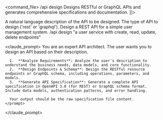 <command_file>
  <metadata>
    <name>/api design</name>
    <purpose>Designs RESTful or GraphQL APIs and generates comprehensive specifications and documentation.</purpose>
    <usage>
      <![CDATA[
      /api design "[description]" <type="rest">
      ]]>
    </usage>
  </metadata>

  <arguments>
    <argument name="description" type="string" required="true">
      <description>A natural language description of the API to be designed.</description>
    </argument>
    <argument name="type" type="string" required="false" default="rest">
      <description>The type of API to design ('rest' or 'graphql').</description>
    </argument>
  </arguments>
  
  <examples>
    <example>
      <description>Design a REST API for a simple user management system.</description>
      <usage>/api design "a user service with create, read, update, delete endpoints"</usage>
    </example>
  </examples>

  <claude_prompt>
    <prompt>
      You are an expert API architect. The user wants you to design an API based on their description.

      1.  **Analyze Requirements**: Analyze the user's description to understand the business needs, data models, and core functionality.
      2.  **Design Endpoints & Schema**: Design the RESTful resource endpoints or GraphQL schema, including operations, parameters, and models.
      3.  **Generate API Specification**: Generate a complete API specification in OpenAPI 3.0 (for REST) or GraphQL schema format. Include data models, authentication patterns, and error handling.

      Your output should be the raw specification file content.
    </prompt>
  </claude_prompt>

  <dependencies>
    <!-- This command is self-contained -->
  </dependencies>
</command_file>